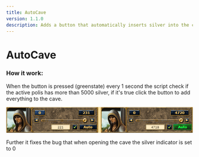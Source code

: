 ```yaml
---
title: AutoCave
version: 1.1.0
description: Adds a button that automatically inserts silver into the cavern, designed to fill caverns without leakage
---
```


# AutoCave

### How it work:

When the button is pressed (greenstate) every 1 second the script check if the active polis has more than 5000 silver, if it's true click the button to add everything to the cave.

![](./images/autocave.png)

Further it fixes the bug that when opening the cave the silver indicator is set to 0

